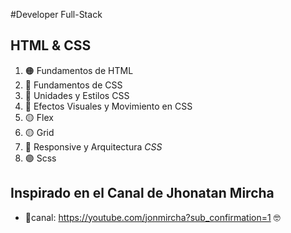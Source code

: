 #Developer Full-Stack
##  HTML & CSS
1. 🟠 Fundamentos de HTML
1. 🔵 Fundamentos de CSS
1. 🔵 Unidades y Estilos CSS
1. 🔵 Efectos Visuales y Movimiento en CSS
1. 🟡 Flex
2. 🟡 Grid
1. 🔴 Responsive y Arquitectura _CSS_
2. 🟣 Scss


## Inspirado en el Canal de Jhonatan Mircha

- 🔔canal: https://youtube.com/jonmircha?sub_confirmation=1 🤓
